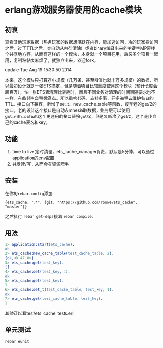 erlang游戏服务器使用的cache模块
=====

初衷
--------
查看其他玩家数据（热点玩家的数据想活跃在内存，能加速访问，冷的玩家被访问之后，过了TTL之后，会自动从内存清除）或者binary编译出来的关键字MP要找个共享地方存，从而有这样的一个模块，本身就一个项目在用，后来多个项目一起用，复制粘帖太麻烦了，就独立出来，欢迎fork。

update Tue Aug 19 15:30:50 2014

本来，这个模块只打算存小规模（几万条，甚至峰值也就十万多规模）的数据，所以最初设计就是一张ETS搞定，但是随着项目比较重度使用这个模块（预计长度会超百万），怕一张ETS表清理比较耗时，而且不同业务对清理的时间间隔要求也不一样，有些频率会稍微高点。所以重构代码，支持多表，开多进程去维护各自的TTL。接口向下兼容，新增了set_t、new_cache_table等函数，废弃老的get/2的接口，老的设计这个接口是自动去mnesia取数据，业务层可以使用get_with_default这个更通用的接口替换get/2，但是又新增了get/2，这个是传自己的cache表名和key。

功能
--------
1. time to live 定时清理，ets_cache_manager负责，默认是5分钟，可以通过application的env配置
2. 并发读/写，从而会有资源竞争

安装
--------

在你的`rebar.config`添加:

    {ets_cache, ".*", {git, "https://github.com/roowe/ets_cache", "master"}}

之后执行 `rebar get-deps`接着 `rebar compile`.

用法
--------
```erlang
1> application:start(ets_cache).
ok
2> ets_cache:new_cache_table(test_cache_table, 2).
{ok,<0.47.0>}
3> ets_cache:get(test_key).
[]
4> ets_cache:set(test_key, 1).
ok
5> ets_cache:get(test_key).
1
6> ets_cache:set_t(test_cache_table, test_key, 1).
ok
7> ets_cache:get(test_cache_table, test_key).
1
```

其他可以看test/ets_cache_tests.erl

单元测试
--------
`rebar eunit`

